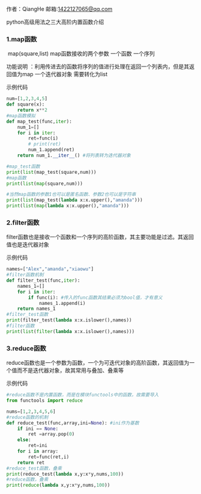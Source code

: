 
作者：QiangHe
邮箱:1422127065@qq.com

python高级用法之三大高阶内置函数介绍

### 1.map函数

​	map(square,list) map函数接收的两个参数 一个函数 一个序列  


功能说明 ：利用传进去的函数将序列的值进行处理在返回一个列表内，但是其返回值为map 一个迭代器对象 需要转化为list  


示例代码
```python
num=[1,2,3,4,5]
def square(x):
    return x**2
#map函数模拟
def map_test(func,iter):
    num_1=[]
    for i in iter:
        ret=func(i)
        # print(ret)
        num_1.append(ret)
    return num_1.__iter__() #将列表转为迭代器对象

#map_test函数
print(list(map_test(square,num)))
#map函数
print(list(map(square,num)))

#当然map函数的参数1也可以是匿名函数、参数2也可以是字符串
print(list(map_test(lambda x:x.upper(),"amanda")))
print(list(map(lambda x:x.upper(),"amanda")))
```

### 2.filter函数

​	 filter函数也是接收一个函数和一个序列的高阶函数，其主要功能是过滤。其返回值也是迭代器对象 

示例代码

```python
names=["Alex","amanda","xiaowu"]
#filter函数机制
def filter_test(func,iter):
    names_1=[]
    for i in iter:
        if func(i): #传入的func函数其结果必须为bool值，才有意义
            names_1.append(i)
    return names_1
#filter_test函数
print(filter_test(lambda x:x.islower(),names))
#filter函数
print(list(filter(lambda x:x.islower(),names)))
```

### 3.reduce函数

 reduce函数也是一个参数为函数，一个为可迭代对象的高阶函数，其返回值为一个值而不是迭代器对象，故其常用与叠加、叠乘等 

示例代码

```python
#reduce函数不是内置函数，而是在模块functools中的函数，故需要导入
from functools import reduce

nums=[1,2,3,4,5,6]
#reduce函数的机制
def reduce_test(func,array,ini=None): #ini作为基数
    if ini == None:
        ret =array.pop(0)
    else:
        ret=ini
    for i in array:
        ret=func(ret,i)
    return ret
#reduce_test函数，叠乘
print(reduce_test(lambda x,y:x*y,nums,100))
#reduce函数，叠乘
print(reduce(lambda x,y:x*y,nums,100))
```

